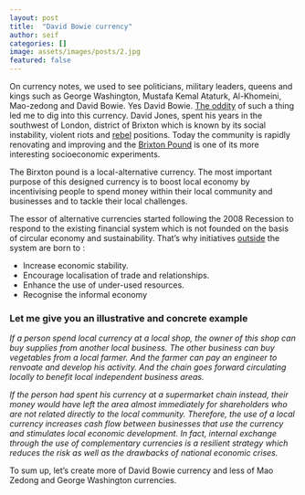 ```yaml
---
layout: post
title:  "David Bowie currency"
author: seif
categories: []
image: assets/images/posts/2.jpg
featured: false
---
```


On currency notes, we used to see politicians, military leaders, queens and kings such as George Washington, Mustafa Kemal Ataturk, Al-Khomeini, Mao-zedong and David Bowie. Yes David Bowie. [The oddity](https://www.youtube.com/watch?v=9_M3uw29U1U) of such a thing led me to dig into this currency.
David Jones, spent his years in the southwest of London, district of Brixton which is known by its social instability, violent riots and [rebel](https://www.youtube.com/watch?v=U16Xg_rQZkA) positions.
Today the community is rapidly renovating and improving and the [Brixton Pound](http://brixtonpound.org/) is one of its more interesting socioeconomic experiments.

The Birxton pound is a local-alternative currency. The most important purpose of this designed currency is to boost local economy by incentivising people to spend money within their local community and businesses and to tackle their local challenges.

The essor of alternative currencies started following  the 2008 Recession to respond to the existing financial system which is not founded on the basis of circular economy and sustainability. That’s why initiatives [outside](https://www.youtube.com/watch?v=k43Ssf9BJMw) the system are born to :
+  Increase economic stability. 
+ Encourage localisation of trade and relationships.
+ Enhance the use of under-used resources.
+ Recognise the informal economy

### Let me give you an illustrative and concrete example

*If a person spend local currency at a local shop, the owner of this shop can buy supplies from another local business. The other business can buy vegetables from a local farmer. And the farmer can pay an engineer to renvoate and develop his activity. And the chain goes forward circulating locally to benefit local independent business areas.*

*If the person had spent his currency at a supermarket chain instead, their money would have left the area almost immediately for shareholders who are not related directly to the local community. Therefore, the use of a local currency increases cash flow between businesses that use the currency and stimulates local economic development. In fact, internal exchange through the use of complementary currencies is a resilient strategy which reduces the risk as well as the drawbacks of national economic crises.*

To sum up, let’s create more of David Bowie currency and less of Mao Zedong and George Washington currencies. 